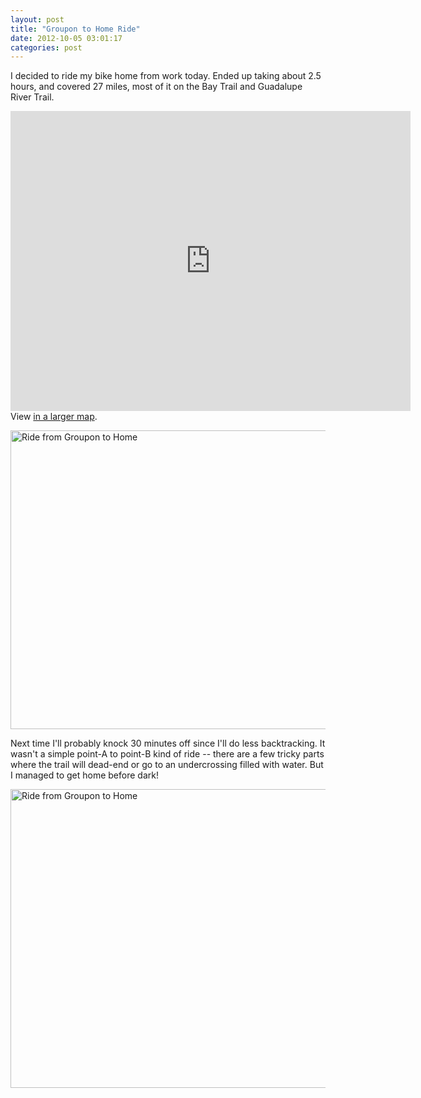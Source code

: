 ```yaml
---
layout: post
title: "Groupon to Home Ride"
date: 2012-10-05 03:01:17
categories: post
---
```

I decided to ride my bike home from work today.  Ended up taking about 2.5 hours, and covered 27 miles, most of it on the Bay Trail and Guadalupe River Trail.

<iframe width="640" height="480" frameborder="0" scrolling="no" marginheight="0" marginwidth="0" src="https://maps.google.com/maps/ms?msa=0&amp;msid=204175310944031498999.0004cb46d971eab859d70&amp;ie=UTF8&amp;ll=37.367163,-122.01277&amp;spn=0.137738,0.247483&amp;t=m&amp;output=embed"></iframe><br />View <a href="https://maps.google.com/maps/ms?msa=0&amp;msid=204175310944031498999.0004cb46d971eab859d70&amp;ie=UTF8&amp;ll=37.367163,-122.01277&amp;spn=0.137738,0.247483&amp;t=m&amp;source=embed">in a larger map</a>.

<a href="http://www.flickr.com/photos/thenobot/8055542112/" title="Ride from Groupon to Home by thenobot, on Flickr"><img src="http://farm9.staticflickr.com/8031/8055542112_0d794a26ff_z.jpg" width="640" height="478" alt="Ride from Groupon to Home"></a>

Next time I'll probably knock 30 minutes off since I'll do less backtracking.  It wasn't a simple point-A to point-B kind of ride -- there are a few tricky parts where the trail will dead-end or go to an undercrossing filled with water.  But I managed to get home before dark!

<a href="http://www.flickr.com/photos/thenobot/8055540401/" title="Ride from Groupon to Home by thenobot, on Flickr"><img src="http://farm9.staticflickr.com/8174/8055540401_d9664bc186_z.jpg" width="640" height="478" alt="Ride from Groupon to Home"></a>


